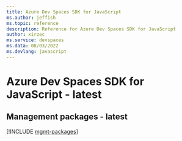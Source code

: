 ```yaml
---
title: Azure Dev Spaces SDK for JavaScript
ms.author: jeffish
ms.topic: reference
description: Reference for Azure Dev Spaces SDK for JavaScript
author: xirzec
ms.service: devspaces
ms.data: 08/03/2022
ms.devlang: javascript
---
```

# Azure Dev Spaces SDK for JavaScript - latest

## Management packages - latest
[!INCLUDE [mgmt-packages](dev-spaces-mgmt-index.md)]